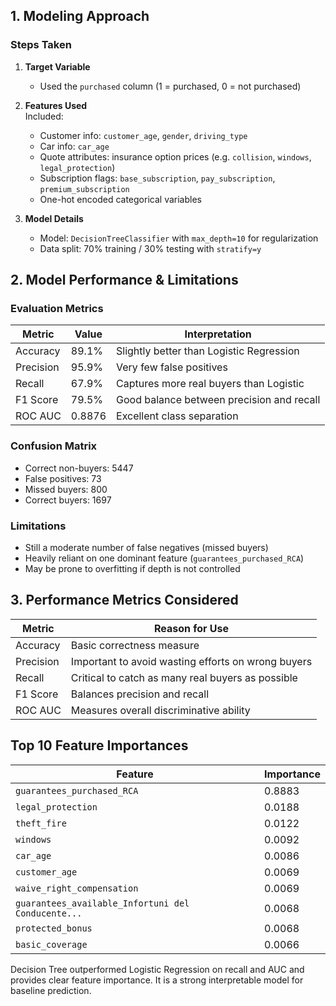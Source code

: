 ## 1. Modeling Approach

### Steps Taken

1. **Target Variable**  
   - Used the `purchased` column (1 = purchased, 0 = not purchased)

2. **Features Used**  
   Included:
   - Customer info: `customer_age`, `gender`, `driving_type`
   - Car info: `car_age`
   - Quote attributes: insurance option prices (e.g. `collision`, `windows`, `legal_protection`)
   - Subscription flags: `base_subscription`, `pay_subscription`, `premium_subscription`
   - One-hot encoded categorical variables

3. **Model Details**
   - Model: `DecisionTreeClassifier` with `max_depth=10` for regularization
   - Data split: 70% training / 30% testing with `stratify=y`

## 2. Model Performance & Limitations

### Evaluation Metrics

| Metric        | Value   | Interpretation                             |
|---------------|---------|---------------------------------------------|
| Accuracy      | 89.1%   | Slightly better than Logistic Regression     |
| Precision     | 95.9%   | Very few false positives                    |
| Recall        | 67.9%   | Captures more real buyers than Logistic     |
| F1 Score      | 79.5%   | Good balance between precision and recall   |
| ROC AUC       | 0.8876  | Excellent class separation                  |

### Confusion Matrix

- Correct non-buyers: 5447
- False positives: 73
- Missed buyers: 800
- Correct buyers: 1697

### Limitations
- Still a moderate number of false negatives (missed buyers)
- Heavily reliant on one dominant feature (`guarantees_purchased_RCA`)
- May be prone to overfitting if depth is not controlled

## 3. Performance Metrics Considered

| Metric     | Reason for Use                                          |
|------------|----------------------------------------------------------|
| Accuracy   | Basic correctness measure                                |
| Precision  | Important to avoid wasting efforts on wrong buyers       |
| Recall     | Critical to catch as many real buyers as possible        |
| F1 Score   | Balances precision and recall                            |
| ROC AUC    | Measures overall discriminative ability                  |

## Top 10 Feature Importances

| Feature                                               | Importance |
|-------------------------------------------------------|------------|
| `guarantees_purchased_RCA`                            | 0.8883     |
| `legal_protection`                                    | 0.0188     |
| `theft_fire`                                          | 0.0122     |
| `windows`                                             | 0.0092     |
| `car_age`                                             | 0.0086     |
| `customer_age`                                        | 0.0069     |
| `waive_right_compensation`                            | 0.0069     |
| `guarantees_available_Infortuni del Conducente...`    | 0.0068     |
| `protected_bonus`                                     | 0.0068     |
| `basic_coverage`                                      | 0.0066     |


Decision Tree outperformed Logistic Regression on recall and AUC and provides clear feature importance. It is a strong interpretable model for baseline prediction.

